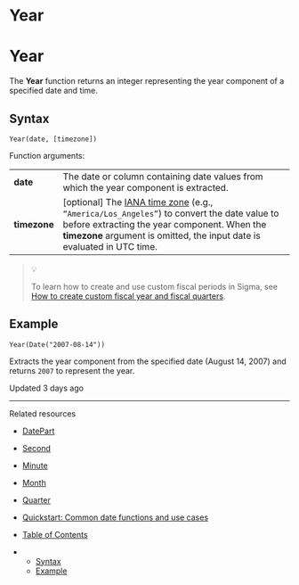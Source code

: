 # Year

# Year

The **Year** function returns an integer representing the year component of a specified date and time.

## Syntax

```
Year(date, [timezone])
```

Function arguments:

|  |  |
| --- | --- |
| **date** | The date or column containing date values from which the year component is extracted. |
| **timezone** | [optional] The [IANA time zone](https://en.wikipedia.org/wiki/List_of_tz_database_time_zones) (e.g., `“America/Los_Angeles”`) to convert the date value to before extracting the year component. When the **timezone** argument is omitted, the input date is evaluated in UTC time. |

> 💡
>
> To learn how to create and use custom fiscal periods in Sigma, see [How to create custom fiscal year and fiscal quarters](https://community.sigmacomputing.com/t/how-to-create-custom-fiscal-year-and-fiscal-quarters/2613).

## Example

```
Year(Date("2007-08-14"))
```

Extracts the year component from the specified date (August 14, 2007) and returns `2007` to represent the year.

Updated 3 days ago

---

Related resources

* [DatePart](/docs/datepart)
* [Second](/docs/second)
* [Minute](/docs/minute)
* [Month](/docs/month)
* [Quarter](/docs/quarter)
* [Quickstart: Common date functions and use cases](https://quickstarts.sigmacomputing.com/guide/common_date_functions_and_use_cases)

* [Table of Contents](#)
* + [Syntax](#syntax)
  + [Example](#example)